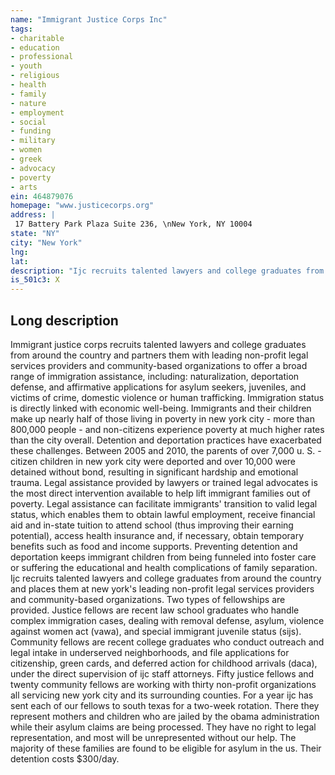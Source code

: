 ```yaml
---
name: "Immigrant Justice Corps Inc"
tags:
- charitable
- education
- professional
- youth
- religious
- health
- family
- nature
- employment
- social
- funding
- military
- women
- greek
- advocacy
- poverty
- arts
ein: 464879076
homepage: "www.justicecorps.org"
address: |
 17 Battery Park Plaza Suite 236, \nNew York, NY 10004
state: "NY"
city: "New York"
lng: 
lat: 
description: "Ijc recruits talented lawyers and college graduates from around the country and trains them to represent poor immigrants seeking citizenship and fighting deportation. "
is_501c3: X
---
```


## Long description

Immigrant justice corps recruits talented lawyers and college graduates from around the country and partners them with leading non-profit legal services providers and community-based organizations to offer a broad range of immigration assistance, including: naturalization, deportation defense, and affirmative applications for asylum seekers, juveniles, and victims of crime, domestic violence or human trafficking. Immigration status is directly linked with economic well-being. Immigrants and their children make up nearly half of those living in poverty in new york city - more than 800,000 people - and non-citizens experience poverty at much higher rates than the city overall. Detention and deportation practices have exacerbated these challenges. Between 2005 and 2010, the parents of over 7,000 u. S. -citizen children in new york city were deported and over 10,000 were detained without bond, resulting in significant hardship and emotional trauma. Legal assistance provided by lawyers or trained legal advocates is the most direct intervention available to help lift immigrant families out of poverty. Legal assistance can facilitate immigrants' transition to valid legal status, which enables them to obtain lawful employment, receive financial aid and in-state tuition to attend school (thus improving their earning potential), access health insurance and, if necessary, obtain temporary benefits such as food and income supports. Preventing detention and deportation keeps immigrant children from being funneled into foster care or suffering the educational and health complications of family separation. Ijc recruits talented lawyers and college graduates from around the country and places them at new york's leading non-profit legal services providers and community-based organizations. Two types of fellowships are provided. Justice fellows are recent law school graduates who handle complex immigration cases, dealing with removal defense, asylum, violence against women act (vawa), and special immigrant juvenile status (sijs). Community fellows are recent college graduates who conduct outreach and legal intake in underserved neighborhoods, and file applications for citizenship, green cards, and deferred action for childhood arrivals (daca), under the direct supervision of ijc staff attorneys. Fifty justice fellows and twenty community fellows are working with thirty non-profit organizations all servicing new york city and its surrounding counties. For a year ijc has sent each of our fellows to south texas for a two-week rotation. There they represent mothers and children who are jailed by the obama administration while their asylum claims are being processed. They have no right to legal representation, and most will be unrepresented without our help. The majority of these families are found to be eligible for asylum in the us. Their detention costs $300/day. 
